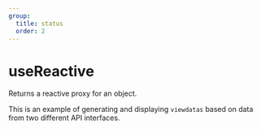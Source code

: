 ```yaml
---
group:
  title: status
  order: 2
---
```


# useReactive

Returns a reactive proxy for an object.

<code src="./demo/demo1.tsx" ></code>

This is an example of generating and displaying `viewdatas` based on data from two different API interfaces.

<code src="./demo/demo2.tsx" ></code>

<code src="./demo/demo3.tsx" debug ></code>
